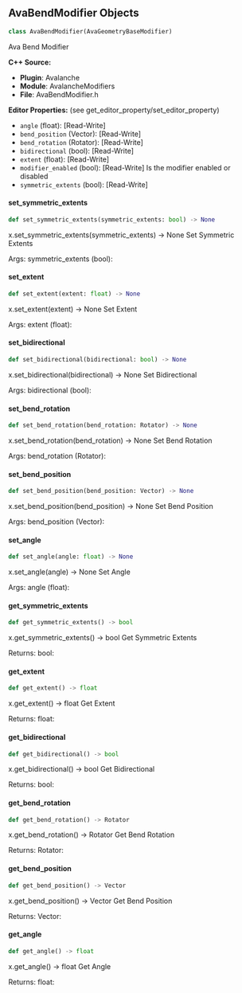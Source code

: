 ## AvaBendModifier Objects

```python
class AvaBendModifier(AvaGeometryBaseModifier)
```

Ava Bend Modifier

**C++ Source:**

- **Plugin**: Avalanche
- **Module**: AvalancheModifiers
- **File**: AvaBendModifier.h

**Editor Properties:** (see get_editor_property/set_editor_property)

- ``angle`` (float):  [Read-Write]
- ``bend_position`` (Vector):  [Read-Write]
- ``bend_rotation`` (Rotator):  [Read-Write]
- ``bidirectional`` (bool):  [Read-Write]
- ``extent`` (float):  [Read-Write]
- ``modifier_enabled`` (bool):  [Read-Write] Is the modifier enabled or disabled
- ``symmetric_extents`` (bool):  [Read-Write]

<a id="unreal.AvaBendModifier.set_symmetric_extents"></a>

#### set_symmetric_extents

```python
def set_symmetric_extents(symmetric_extents: bool) -> None
```

x.set_symmetric_extents(symmetric_extents) -> None
Set Symmetric Extents

Args:
    symmetric_extents (bool):

<a id="unreal.AvaBendModifier.set_extent"></a>

#### set_extent

```python
def set_extent(extent: float) -> None
```

x.set_extent(extent) -> None
Set Extent

Args:
    extent (float):

<a id="unreal.AvaBendModifier.set_bidirectional"></a>

#### set_bidirectional

```python
def set_bidirectional(bidirectional: bool) -> None
```

x.set_bidirectional(bidirectional) -> None
Set Bidirectional

Args:
    bidirectional (bool):

<a id="unreal.AvaBendModifier.set_bend_rotation"></a>

#### set_bend_rotation

```python
def set_bend_rotation(bend_rotation: Rotator) -> None
```

x.set_bend_rotation(bend_rotation) -> None
Set Bend Rotation

Args:
    bend_rotation (Rotator):

<a id="unreal.AvaBendModifier.set_bend_position"></a>

#### set_bend_position

```python
def set_bend_position(bend_position: Vector) -> None
```

x.set_bend_position(bend_position) -> None
Set Bend Position

Args:
    bend_position (Vector):

<a id="unreal.AvaBendModifier.set_angle"></a>

#### set_angle

```python
def set_angle(angle: float) -> None
```

x.set_angle(angle) -> None
Set Angle

Args:
    angle (float):

<a id="unreal.AvaBendModifier.get_symmetric_extents"></a>

#### get_symmetric_extents

```python
def get_symmetric_extents() -> bool
```

x.get_symmetric_extents() -> bool
Get Symmetric Extents

Returns:
    bool:

<a id="unreal.AvaBendModifier.get_extent"></a>

#### get_extent

```python
def get_extent() -> float
```

x.get_extent() -> float
Get Extent

Returns:
    float:

<a id="unreal.AvaBendModifier.get_bidirectional"></a>

#### get_bidirectional

```python
def get_bidirectional() -> bool
```

x.get_bidirectional() -> bool
Get Bidirectional

Returns:
    bool:

<a id="unreal.AvaBendModifier.get_bend_rotation"></a>

#### get_bend_rotation

```python
def get_bend_rotation() -> Rotator
```

x.get_bend_rotation() -> Rotator
Get Bend Rotation

Returns:
    Rotator:

<a id="unreal.AvaBendModifier.get_bend_position"></a>

#### get_bend_position

```python
def get_bend_position() -> Vector
```

x.get_bend_position() -> Vector
Get Bend Position

Returns:
    Vector:

<a id="unreal.AvaBendModifier.get_angle"></a>

#### get_angle

```python
def get_angle() -> float
```

x.get_angle() -> float
Get Angle

Returns:
    float:

<a id="unreal.AvaBevelModifier"></a>